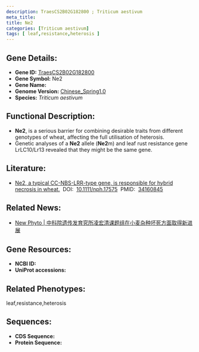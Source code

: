 ```yaml
---
description: TraesCS2B02G182800 ; Triticum aestivum
meta_title:
title: Ne2
categories: [Triticum aestivum]
tags: [ leaf,resistance,heterosis ]
---
```


## Gene Details:
- **Gene ID:**	[TraesCS2B02G182800]()
- **Gene Symbol:** Ne2
- **Gene Name:** 
- **Genome Version:** [Chinese_Spring1.0]()
- **Species:** *Triticum aestivum*

## Functional Description:
   - **Ne2**, is a serious barrier for combining desirable traits from different genotypes of wheat, affecting the full utilisation of heterosis. 
   - Genetic analyses of a **Ne2** allele (**Ne2**m) and leaf rust resistance gene LrLC10/Lr13 revealed that they might be the same gene. 

## Literature:
   - [Ne2, a typical CC-NBS-LRR-type gene, is responsible for hybrid necrosis in wheat.]( https://nph.onlinelibrary.wiley.com/doi/10.1111/nph.17575)&nbsp;&nbsp;DOI:&nbsp;&nbsp;[10.1111/nph.17575](https://nph.onlinelibrary.wiley.com/doi/10.1111/nph.17575)&nbsp;&nbsp;PMID:&nbsp;&nbsp;[34160845](https://pubmed.ncbi.nlm.nih.gov/34160845/)

## Related News:
   - [New Phyto | 中科院遗传发育究所凌宏清课题组在小麦杂种坏死方面取得新进展](https://mp.weixin.qq.com/s?__biz=Mzg3MDEwNDEyMg==&mid=2247512975&idx=4&sn=9d8511329eef6e4a19472aaec778597a&chksm=ce901edaf9e797cc37763b4d0dad03cdce82e97e1f8de585fa7c882b73503f50f4356ebecd45&scene=27#wechat_redirect)

## Gene Resources:
- **NCBI ID:** [](https://www.ncbi.nlm.nih.gov/gene/?term=)
- **UniProt accessions:** [](https://www.uniprot.org/uniprotkb//entry)

## Related Phenotypes:
leaf,resistance,heterosis

## Sequences:
- **CDS Sequence:**
- **Protein Sequence:**
